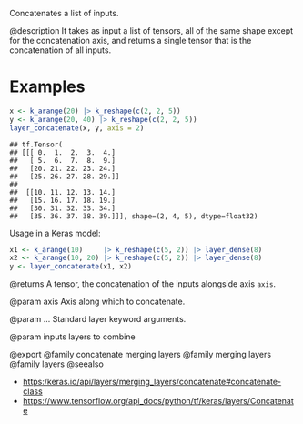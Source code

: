 Concatenates a list of inputs.

@description
It takes as input a list of tensors, all of the same shape except
for the concatenation axis, and returns a single tensor that is the
concatenation of all inputs.

# Examples

```r
x <- k_arange(20) |> k_reshape(c(2, 2, 5))
y <- k_arange(20, 40) |> k_reshape(c(2, 2, 5))
layer_concatenate(x, y, axis = 2)
```

```
## tf.Tensor(
## [[[ 0.  1.  2.  3.  4.]
##   [ 5.  6.  7.  8.  9.]
##   [20. 21. 22. 23. 24.]
##   [25. 26. 27. 28. 29.]]
##
##  [[10. 11. 12. 13. 14.]
##   [15. 16. 17. 18. 19.]
##   [30. 31. 32. 33. 34.]
##   [35. 36. 37. 38. 39.]]], shape=(2, 4, 5), dtype=float32)
```
Usage in a Keras model:


```r
x1 <- k_arange(10)     |> k_reshape(c(5, 2)) |> layer_dense(8)
x2 <- k_arange(10, 20) |> k_reshape(c(5, 2)) |> layer_dense(8)
y <- layer_concatenate(x1, x2)
```

@returns
    A tensor, the concatenation of the inputs alongside axis `axis`.

@param axis
Axis along which to concatenate.

@param ...
Standard layer keyword arguments.

@param inputs
layers to combine

@export
@family concatenate merging layers
@family merging layers
@family layers
@seealso
+ <https:/keras.io/api/layers/merging_layers/concatenate#concatenate-class>
+ <https://www.tensorflow.org/api_docs/python/tf/keras/layers/Concatenate>
